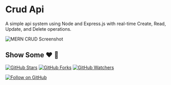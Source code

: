 # Crud Api

A simple api system using Node and Express.js with real-time Create, Read, Update, and Delete operations. 



![MERN CRUD Screenshot](https://i.ibb.co/pJ6M2QX/Screenshot-2022-12-02-at-10-46-05.png)

## Show Some :heart: :wave:
[![GitHub Stars](https://img.shields.io/github/stars/MaxRuotsalainen/Crud-application-node.js.svg?style=social&label=Star)](https://github.com/MaxRuotsalainen/Crud-application-node.js)
[![GitHub Forks](https://img.shields.io/github/forks/MaxRuotsalainen/Crud-application-node.js.svg?style=social&label=Fork)](https://github.com/MaxRuotsalainen/Crud-application-node.js/fork)
[![GitHub Watchers](https://img.shields.io/github/watchers/MaxRuotsalainen/Crud-application-node.js.svg?style=social&label=Watch)](https://github.com/MaxRuotsalainen/Crud-application-node.js)

[![Follow on GitHub](https://img.shields.io/github/followers/MaxRuotsalainen.svg?style=social&label=Follow)](https://github.com/MaxRuotsalainen/)


